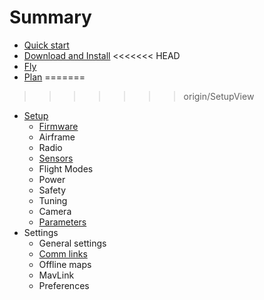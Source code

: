 # Summary

* [Quick start](README.md)
* [Download and Install](download_and_install.md)
<<<<<<< HEAD
* [Fly](FlyView.md)
* [Plan](PlanView.md)
=======
>>>>>>> origin/SetupView
* [Setup](SetupView.md)
   * [Firmware](SetupViewFirmware.md)
   * Airframe
   * Radio
   * [Sensors](setup_sensors.md)
   * Flight Modes
   * Power
   * Safety
   * Tuning
   * Camera
   * [Parameters](setup_parameters.md)
* Settings
   * General settings
   * [Comm links](comm_links.md)
   * Offline maps
   * MavLink
   * Preferences


